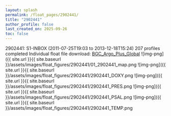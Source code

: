 ```yaml
---
layout: splash
permalink: /float_pages/2902441/
title: "2902441"
author_profile: false
last_created_on: 2025-09-26
toc: false
---
```

 
2902441: S1-INBOX (2011-07-25T19:03 to 2013-12-18T15:24)
207 profiles completed
Individual float file download: [BGC_Argo_Plus_Global](https://ftp.soest.hawaii.edu/bgc_argo_plus/Individual_Floats/outliers_removed/2902441_Sprof_processed.nc)
![img-png]({{ site.url }}{{ site.baseurl }}/assets/images/float_figures/2902441/01_2902441_map.png
![img-png]({{ site.url }}{{ site.baseurl }}/assets/images/float_figures/2902441/2902441_DOXY.png
![img-png]({{ site.url }}{{ site.baseurl }}/assets/images/float_figures/2902441/2902441_PRES.png
![img-png]({{ site.url }}{{ site.baseurl }}/assets/images/float_figures/2902441/2902441_PSAL.png
![img-png]({{ site.url }}{{ site.baseurl }}/assets/images/float_figures/2902441/2902441_TEMP.png
